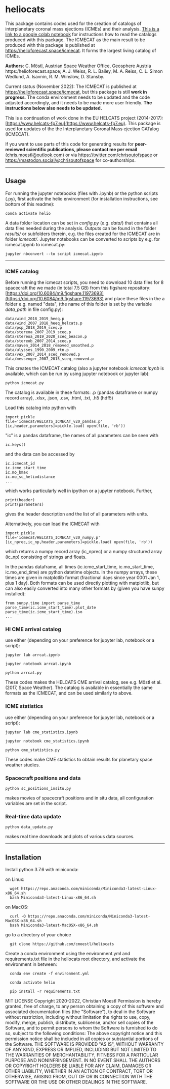 # heliocats


This package contains codes used for the creation of catalogs of interplanetary coronal mass ejections (ICMEs) and their analysis. [This is a link to a google colab notebook](https://colab.research.google.com/drive/1_zJMGJnX3XJx7FCHD04SC3Y0KCMdDGMz) for instructions how to read the catalogs produced with this package. The ICMECAT as the main result to be produced with this package is published at https://helioforecast.space/icmecat. It forms the largest living catalog of ICMEs.


**Authors**: C. Möstl, Austrian Space Weather Office, Geosphere Austria https:/helioforecast.space; A. J. Weiss, R. L. Bailey, M. A. Reiss, C. L. Simon Wedlund, A. Isavnin, R. M. Winslow, D. Stansby.

Current status (November 2022): The ICMECAT is published at https://helioforecast.space/icmecat, but this package is still **work in progress**. The conda environment needs to be updated and the code adjusted accordingly, and it needs to be made more user friendly. **The instructions below also needs to be updated.**

This is a continuation of work done in the EU HELCATS project (2014-2017): 
[https://www.helcats-fp7.eu](https://www.helcats-fp7.eu). This package is used for updates of the the Interplanetary Coronal Mass ejection CATalog (ICMECAT).

If you want to use parts of this code for generating results for **peer-reviewed scientific publications, 
please contact me per email** (chris.moestl@outlook.com) or via https://twitter.com/chrisoutofspace or https://mastodon.social/@chrisoutofspace for co-authorships.




---
## Usage

For running the jupyter notebooks (files with .ipynb) or the python scripts (.py), first activate the helio environment (for installation instructions, see bottom of this readme):

    conda activate helio

A data folder location can be set in *config.py* (e.g. *data/*) that contains all data files needed during the analysis. Outputs can be found in the folder *results/* or subfolders therein, e.g. the files created for the ICMECAT are in folder *icmecat/*. Jupyter notebooks can be converted to scripts by e.g. for icmecat.ipynb to icmecat.py:

    jupyter nbconvert --to script icmecat.ipynb
    
---




### ICME catalog 

Before running the icmecat scripts, you need to download 10 data files for 8 spacecraft the we made 
(in total 7.5 GB) from this figshare repository: 
[https://doi.org/10.6084/m9.figshare.11973693](https://doi.org/10.6084/m9.figshare.11973693)
and place these files in the a folder e.g. named "data", 
(the name of this folder is set by the variable *data_path* in file config.py):

    data/wind_2018_2019_heeq.p
    data/wind_2007_2018_heeq_helcats.p
    data/psp_2018_2019_sceq.p
    data/stereoa_2007_2019_sceq.p
    data/stereoa_2019_2020_sceq_beacon.p
    data/stereob_2007_2014_sceq.p
    data/maven_2014_2018_removed_smoothed.p
    data/ulysses_1990_2009_rtn.p
    data/vex_2007_2014_sceq_removed.p
    data/messenger_2007_2015_sceq_removed.p
 

This creates the ICMECAT catalog (also a jupyter notebook *icmecat.ipynb* is available, which can be run by using jupyter notebook or jupyter lab):

    python icmecat.py

The catalog is available in these formats: .p (pandas dataframe or numpy record array), .xlsx, .json, .csv, .html, .txt, .h5 (hdf5)   

Load this catalog into python with 

    import pickle
    file='icmecat/HELCATS_ICMECAT_v20_pandas.p'
    [ic,header,parameters]=pickle.load( open(file, 'rb'))
    
    
"ic" is a pandas dataframe, the names of all parameters can be seen with 

    ic.keys()

and the data can be accessed by
    
    ic.icmecat_id
    ic.icme_start_time
    ic.mo_bmax
    ic.mo_sc_heliodistance
    ...

which works particularly well in ipython or a jupyter notebook. Further, 

    print(header)
    print(parameters)
    
gives the header description and the list of all parameters with units.     

Alternatively, you can load the ICMECAT with 

    import pickle
    file='icmecat/HELCATS_ICMECAT_v20_numpy.p'
    [ic_nprec,ic_np,header,parameters]=pickle.load( open(file, 'rb'))  

which returns a numpy record array (ic_nprec) or a numpy structured array (ic_np) consisting of strings and floats.

In the pandas dataframe, all times (ic.icme_start_time, ic.mo_start_time, ic.mo_end_time) are python datetime objects. 
In the numpy arrays, these times are given in matplotlib format (fractional days since year 0001 Jan 1, plus 1 day). 
Both formats can be used directly plotting with matplotlib, but can also easily 
converted into many other formats by (given you have sunpy installed):

    from sunpy.time import parse_time
    parse_time(ic.icme_start_time).plot_date
    parse_time(ic.icme_start_time).iso
    ...


### HI CME arrival catalog 

use either (depending on your preference for jupyter lab, notebook or a script):

    jupyter lab arrcat.ipynb
  
    jupyter notebook arrcat.ipynb

    python arrcat.py
    
These codes makes the HELCATS CME arrival catalog, see e.g. Möstl et al. (2017, Space Weather). The catalog is available in essentially the same formats as the ICMECAT, and can be used similarly to above.





### ICME statistics

use either (depending on your preference for jupyter lab, notebook or a script):

    jupyter lab cme_statistics.ipynb
  
    jupyter notebook cme_statistics.ipynb

    python cme_statistics.py
    
These codes make CME statistics to obtain results for planetary space weather studies.


### Spacecraft positions and data

    python sc_positions_insitu.py

makes movies of spacecraft positions and in situ data, all configuration variables are set in the script.


### Real-time data update

    python data_update.py
    
makes real time downloads and plots of various data sources.


---

## Installation 

Install python 3.7.6 with miniconda:

on Linux:

	  wget https://repo.anaconda.com/miniconda/Miniconda3-latest-Linux-x86_64.sh
	  bash Miniconda3-latest-Linux-x86_64.sh

on MacOS:

	  curl -O https://repo.anaconda.com/miniconda/Miniconda3-latest-MacOSX-x86_64.sh
	  bash Miniconda3-latest-MacOSX-x86_64.sh

go to a directory of your choice

	  git clone https://github.com/cmoestl/heliocats
	  

Create a conda environment using the environment.yml and requirements.txt file in the heliocats root directory, and activate the environment in between:

	  conda env create -f environment.yml

	  conda activate helio

	  pip install -r requirements.txt
	  



MIT LICENSE
Copyright 2020-2022, Christian Moestl 
Permission is hereby granted, free of charge, to any person obtaining a copy of this 
software and associated documentation files (the "Software"), to deal in the Software
without restriction, including without limitation the rights to use, copy, modify, 
merge, publish, distribute, sublicense, and/or sell copies of the Software, and to 
permit persons to whom the Software is furnished to do so, subject to the following 
conditions:
The above copyright notice and this permission notice shall be included in all copies 
or substantial portions of the Software.
THE SOFTWARE IS PROVIDED "AS IS", WITHOUT WARRANTY OF ANY KIND, EXPRESS OR IMPLIED, 
INCLUDING BUT NOT LIMITED TO THE WARRANTIES OF MERCHANTABILITY, FITNESS FOR A
PARTICULAR PURPOSE AND NONINFRINGEMENT. IN NO EVENT SHALL THE AUTHORS OR COPYRIGHT 
HOLDERS BE LIABLE FOR ANY CLAIM, DAMAGES OR OTHER LIABILITY, WHETHER IN AN ACTION OF 
CONTRACT, TORT OR OTHERWISE, ARISING FROM, OUT OF OR IN CONNECTION WITH THE SOFTWARE 
OR THE USE OR OTHER DEALINGS IN THE SOFTWARE.
